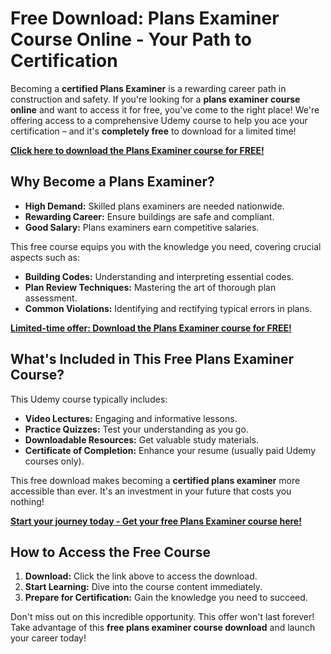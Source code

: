 # Free Download: Plans Examiner Course Online - Your Path to Certification

Becoming a **certified Plans Examiner** is a rewarding career path in construction and safety. If you're looking for a **plans examiner course online** and want to access it for free, you've come to the right place! We're offering access to a comprehensive Udemy course to help you ace your certification – and it's **completely free** to download for a limited time!

[**Click here to download the Plans Examiner course for FREE!**](https://udemywork.com/plans-examiner-course-online)

## Why Become a Plans Examiner?

*   **High Demand:** Skilled plans examiners are needed nationwide.
*   **Rewarding Career:** Ensure buildings are safe and compliant.
*   **Good Salary:** Plans examiners earn competitive salaries.

This free course equips you with the knowledge you need, covering crucial aspects such as:

*   **Building Codes:** Understanding and interpreting essential codes.
*   **Plan Review Techniques:** Mastering the art of thorough plan assessment.
*   **Common Violations:** Identifying and rectifying typical errors in plans.

[**Limited-time offer: Download the Plans Examiner course for FREE!**](https://udemywork.com/plans-examiner-course-online)

## What's Included in This Free Plans Examiner Course?

This Udemy course typically includes:

*   **Video Lectures:** Engaging and informative lessons.
*   **Practice Quizzes:** Test your understanding as you go.
*   **Downloadable Resources:** Get valuable study materials.
*   **Certificate of Completion:** Enhance your resume (usually paid Udemy courses only).

This free download makes becoming a **certified plans examiner** more accessible than ever. It's an investment in your future that costs you nothing!

[**Start your journey today - Get your free Plans Examiner course here!**](https://udemywork.com/plans-examiner-course-online)

## How to Access the Free Course

1.  **Download:** Click the link above to access the download.
2.  **Start Learning:** Dive into the course content immediately.
3.  **Prepare for Certification:** Gain the knowledge you need to succeed.

Don't miss out on this incredible opportunity. This offer won't last forever! Take advantage of this **free plans examiner course download** and launch your career today!
